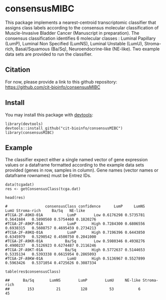 # consensusMIBC
This package implements a nearest-centroid transcriptomic classifier that assigns class labels according to the consensus molecular classification of Muscle-Invasive Bladder Cancer (Manuscript in preparation). The consensus classification identifies 6 molecular classes : Luminal Papillary (LumP), Luminal Non Specified (LumNS), Luminal Unstable (LumU), Stroma-rich, Basal/Squamous (Ba/Sq), Neuroendocrine-like (NE-like).
Two example data sets are provided to run the classifier.

## Citation
For now, please provide a link to this github repository:
<https://github.com/cit-bioinfo/consensusMIBC>

## Install
You may install this package with [devtools]:

[devtools]: https://github.com/hadley/devtools

```{r}
library(devtools)
devtools::install_github("cit-bioinfo/consensusMIBC")
library(consensusMIBC)
```
## Example
The classifier expect either a single named vector of gene expression values or a dataframe formatted according to the example data sets provided (genes in row, samples in column). Gene names (vector names or dataframe rownames) must be Entrez IDs.

```{r}
data(tcgadat)
res <- getConsensusClass(tcga.dat)

head(res)

#                 consensusClass confidence      LumP     LumNS      LumU Stroma-rich     Ba/Sq   NE-like
#TCGA-2F-A9KO-01A           LumP        Low 0.6176298 0.5735781 0.5641684   0.5890560 0.5754460 0.1820276
#TCGA-2F-A9KP-01A           LumP       High 0.7284300 0.6806556 0.6938315   0.5608757 0.4695459 0.2734213
#TCGA-2F-A9KQ-01A           LumP       High 0.7196396 0.6443850 0.6345979   0.5290542 0.4500750 0.2041000
#TCGA-2F-A9KR-01A          Ba/Sq        Low 0.5980346 0.4938276 0.4900237   0.5126923 0.6274487 0.2116246
#TCGA-2F-A9KT-01A          Ba/Sq       High 0.5772637 0.5144653 0.5335134   0.5393338 0.6615954 0.2865093
#TCGA-2F-A9KW-01A           LumU       High 0.5136967 0.5527899 0.5963426   0.5371054 0.4725626 0.3087334

table(res$consensusClass)

##      Ba/Sq       LumNS        LumP        LumU     NE-like Stroma-rich 
##        153          21         128          53           6          45 
```
